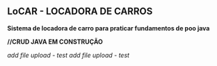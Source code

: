 
## LoCAR - LOCADORA DE CARROS

**Sistema de locadora de carro para praticar fundamentos de poo java**

**//CRUD JAVA EM CONSTRUÇÃO**

_add file upload - test_
_add file upload - test_


